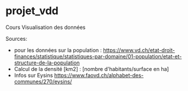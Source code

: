 # projet_vdd
Cours Visualisation des données

Sources:
- pour les données sur la population : https://www.vd.ch/etat-droit-finances/statistique/statistiques-par-domaine/01-population/etat-et-structure-de-la-population
- Calcul de la densité [km2] : [nombre d'habitants/surface en ha] 
- Infos sur Eysins https://www.faovd.ch/alphabet-des-communes/270/eysins/
